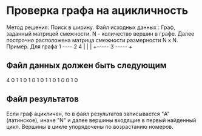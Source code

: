 # Проверка графа на ацикличность
Метод решения: Поиск в ширину.
Файл исходных данных :
Граф, заданный матрицей смежности.
N - количество вершин в графе.
Далее построчно расположена матрица смежности размерности N x N.
Пример. Для графа
          1 ---- 2       4
          |      |       |
          +----- 3 ----- +

## Файл данных должен быть следующим
4
0 1 1 0
1 0 1 0
1 1 0 1
0 0 1 0
## Файл результатов
Если граф ацикличен, то в файл результатов записывается
"A"(латинское), иначе "N" и далее вершины входящие в первый найденный
цикл. Вершины в цикле упорядочены по возрастанию номеров.
 
